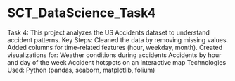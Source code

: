 # SCT_DataScience_Task4
Task 4: This project analyzes the US Accidents dataset to understand accident patterns.
Key Steps:
Cleaned the data by removing missing values.
Added columns for time-related features (hour, weekday, month).
Created visualizations for:
Weather conditions during accidents
Accidents by hour and day of the week
Accident hotspots on an interactive map
Technologies Used:
Python (pandas, seaborn, matplotlib, folium)

